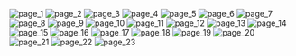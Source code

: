 ![page_1](images/ConOps_(перетянутый)_1_page-0001.jpg)
![page_2](images/ConOps_(перетянутый)_2.jpg)
![page_3](images/ConOps_(перетянутый)_3.jpg)
![page_4](images/ConOps_(перетянутый)_4.jpg)
![page_5](images/ConOps_(перетянутый)_5.jpg)
![page_6](images/ConOps_(перетянутый)_6.jpg)
![page_7](images/ConOps_(перетянутый)_7.jpg)
![page_8](images/ConOps_(перетянутый)_8.jpg)
![page_9](images/ConOps_(перетянутый)_9.jpg)
![page_10](images/ConOps_(перетянутый)_10.jpg)
![page_11](images/ConOps_(перетянутый)_11.jpg)
![page_12](images/ConOps_(перетянутый)_12.jpg)
![page_13](images/ConOps_(перетянутый)_13.jpg)
![page_14](images/ConOps_(перетянутый)_14.jpg)
![page_15](images/ConOps_(перетянутый)_15.jpg)
![page_16](images/ConOps_(перетянутый)_16.jpg)
![page_17](images/ConOps_(перетянутый)_17.jpg)
![page_18](images/ConOps_(перетянутый)_18.jpg)
![page_19](images/ConOps_(перетянутый)_19.jpg)
![page_20](images/ConOps_(перетянутый)_20.jpg)
![page_21](images/ConOps_(перетянутый)_21.jpg)
![page_22](images/ConOps_(перетянутый)_22.jpg)
![page_23](images/ConOps_(перетянутый)_23.jpg)